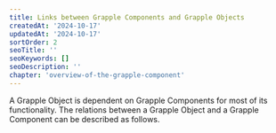 ```yaml
---
title: Links between Grapple Components and Grapple Objects
createdAt: '2024-10-17'
updatedAt: '2024-10-17'
sortOrder: 2
seoTitle: ''
seoKeywords: []
seoDescription: ''
chapter: 'overview-of-the-grapple-component'
---
```


A Grapple Object is dependent on Grapple Components for most of its functionality. The relations between a Grapple Object and a Grapple Component can be described as follows.
